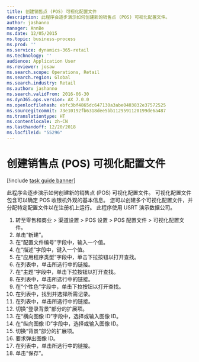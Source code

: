 ```yaml
---
title: 创建销售点 (POS) 可视化配置文件
description: 此程序会逐步演示如何创建新的销售点 (POS) 可视化配置文件。
author: jashanno
manager: AnnBe
ms.date: 12/05/2015
ms.topic: business-process
ms.prod: ''
ms.service: dynamics-365-retail
ms.technology: ''
audience: Application User
ms.reviewer: josaw
ms.search.scope: Operations, Retail
ms.search.region: Global
ms.search.industry: Retail
ms.author: jashanno
ms.search.validFrom: 2016-06-30
ms.dyn365.ops.version: AX 7.0.0
ms.openlocfilehash: ebfc3bf4865dc647130a3abe0403832e37572525
ms.sourcegitcommit: 73e10192fb6318dee5bb1129591120199de6a487
ms.translationtype: HT
ms.contentlocale: zh-CN
ms.lasthandoff: 12/20/2018
ms.locfileid: "55296"
---
```

# <a name="create-point-of-sale-pos-visual-profiles"></a>创建销售点 (POS) 可视化配置文件

[!include [task guide banner](../includes/task-guide-banner.md)]

此程序会逐步演示如何创建新的销售点 (POS) 可视化配置文件。 可视化配置文件包含可以确定 POS 收银机外观的基本信息。 您可以创建多个可视化配置文件，并分配特定配置文件以在注册机上运行。 此程序使用 USRT 演示数据公司。

1. 转至零售和商业 > 渠道设置 > POS 设置 > POS 配置文件 > 可视化配置文件。
2. 单击“新建”。
3. 在“配置文件编号”字段中，输入一个值。
4. 在“描述”字段中，键入一个值。
5. 在“应用程序类型”字段中，单击下拉按钮以打开查找。
6. 在列表中，单击所选行中的链接。
7. 在“主题”字段中，单击下拉按钮以打开查找。
8. 在列表中，单击所选行中的链接。
9. 在“个性色”字段中，单击下拉按钮以打开查找。
10. 在列表中，找到并选择所需记录。
11. 在列表中，单击所选行中的链接。
12. 切换“登录背景”部分的扩展项。
13. 在“横向图像 ID”字段中，选择或输入图像 ID。
14. 在“纵向图像 ID”字段中，选择或输入图像 ID。
15. 切换“背景”部分的扩展项。
16. 要求弹出图像 ID。
17. 在列表中，单击所选行中的链接。
18. 单击“保存”。

